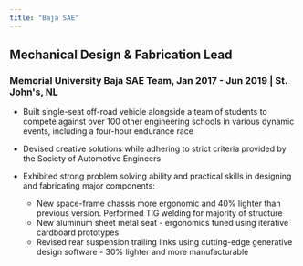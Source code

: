 ```yaml
---
title: "Baja SAE"
---
```


## Mechanical Design & Fabrication Lead
### Memorial University Baja SAE Team, Jan 2017 - Jun 2019 | St. John's, NL

- Built single-seat off-road vehicle alongside a team of students to compete against over 100 other engineering schools in various dynamic events, including a four-hour endurance race

- Devised creative solutions while adhering to strict criteria provided by the Society of Automotive Engineers

- Exhibited strong problem solving ability and practical skills in designing and fabricating major components:
  - New space-frame chassis more ergonomic and 40% lighter than previous version. Performed TIG welding for majority of structure
  - New aluminum sheet metal seat - ergonomics tuned using iterative cardboard prototypes
  - Revised rear suspension trailing links using cutting-edge generative design software - 30% lighter and more manufacturable
